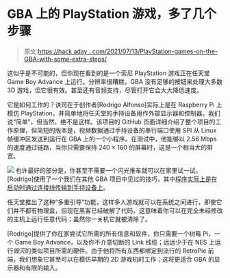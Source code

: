 # GBA 上的 PlayStation 游戏，多了几个步骤

> 原文:[https://hack aday . com/2021/07/13/PlayStation-games-on-the-GBA-with-some-extra-steps/](https://hackaday.com/2021/07/13/playstation-games-on-the-gba-with-a-few-extra-steps/)

这似乎是不可能的，但你现在看到的是一个索尼 PlayStation 游戏正在任天堂 Game Boy Advance 上运行。分辨率很糟糕，GBA 没有足够的按钮来处理大多数 3D 游戏，但它很有效。甚至还有音频支持，尽管打开它会大大降低速度。

它是如何工作的？诀窍在于创作者[Rodrigo Alfonso]实际上是在 Raspberry Pi 上模仿 PlayStation，并简单地将任天堂的手持设备用作外部显示器和控制器。我们说“简单”，但当然，绝不是这样。该项目的 GitHub 页面详细介绍了整个项目的工作原理，但简短的版本是，视频数据通过手持设备的串行端口使用 SPI 从 Linux 帧缓冲区发送到运行在 GBA 上的一个小程序。在测试中，他能够以 2.56 Mbps 的速度通过链路，当你只需要保持 240 × 160 的屏幕时，这是一个相当大的带宽。

[![](../Images/98548a2f6708eba8e5dbc83dfec655aa.png)](https://hackaday.com/wp-content/uploads/2021/07/retrogba_detail.png) 也许最好的部分是，你甚至不需要一个闪光推车就可以在家里试一试。[Rodrigo]使用了一个我们在其他 GBA 项目中见过的技巧，其中[程序实际上是在启动时通过连接线传输到手持设备上](https://hackaday.com/2020/04/21/esp32-refines-game-boy-bluetooth-adapter/)。

任天堂推出了这种“多重引导”功能，这样多人游戏就可以在系统之间进行，即使它们并不都有物理盒，但现在黑客已经破解了代码，这意味着你可以在完全未经修改的主机上运行任意代码；虽然你一关机它就被清除了。

[Rodrigo]提供了你在家尝试它所需的所有信息和软件，你只需要一个树莓 Pi，一个 Game Boy Advance，以及你不介意切断的 Link 线缆；远远少于在 NES 上运行*毁灭*的类似项目所需的硬件。由于他将所有东西都绑定到流行的 RetroPie 前端，我们想象它甚至可以在模仿早期的 2D 游戏机时工作；这将更适合 GBA 的显示器和有限的输入。